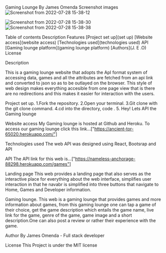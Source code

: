 Gaming Lounge By James Omenda Screenshot images![Screenshot from 2022-07-28 15-38-12](https://user-images.githubusercontent.com/104456561/181508298-ed07b290-7ce8-4e05-8abf-2e9a16d1ca75.png)

![Screenshot from 2022-07-28 15-38-30](https://user-images.githubusercontent.com/104456561/181508981-f5484932-162c-41fe-8c5a-27da62f1c57a.png)
![Screenshot from 2022-07-28 15-38-38](https://user-images.githubusercontent.com/104456561/181509106-96548ced-3918-4e46-8376-1407cb6884d4.png)

Table of contents 
Description Features 
[Project set up](set up) 
[Website access](website access) 
[Technologies used](technologies used) 
API 
[Gaming lounge platform](gaming lounge platform)
[Authors](J. E .O) License

Description

This is a gaming lounge website that adopts the ApI format system of accessing data, games and all the attributes are fetched from an api link and converted to json so as to be outlayed on the browser. This style of web design makes everything accesible from one page view that is there are no redirections and this makes it easier for interaction with the users.

Project set up.
1.Fork the repository.
2.Open your terminal.
3.Git clone with the git clone command.
4.cd into the directory, code .
5. Hey! Lets API the Gaming lounge

Website access My Gaming lounge is hosted at Github and Heroku. To access our gaming lounge click this link...["https://ancient-tor-65020.herokuapp.com/"]

Technologies used The web API was designed using React, Bootsrap and API

API The API link for this web is...["https://nameless-anchorage-88298.herokuapp.com/games"]

Landing page 
This web provides a landing page that also serves as the interactive place for everything about the web interface, simplifies user interaction in that he navabr is simplified into three buttons that navigate to Home, Games and Developer information.

Gaming lounge. 
This web is a gaming lounge that provides games and more information about games, from this gaming lounge one can tap a game of their choice, get the game description which entails the game name, live link for the game, genre of the game, game image and a short description.One can also post a review or rather their experience with the game.

Author By James Omenda - Full stack developer

License This Project is under the MIT license

